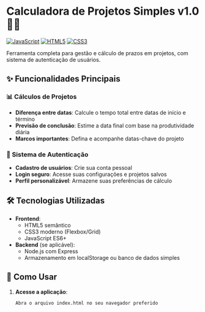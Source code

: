# Calculadora de Projetos Simples v1.0 📅🧮

[![JavaScript](https://img.shields.io/badge/JavaScript-F7DF1E?style=flat&logo=javascript&logoColor=black)](https://developer.mozilla.org/pt-BR/docs/Web/JavaScript)
[![HTML5](https://img.shields.io/badge/HTML5-E34F26?style=flat&logo=html5&logoColor=white)](https://developer.mozilla.org/pt-BR/docs/Web/HTML)
[![CSS3](https://img.shields.io/badge/CSS3-1572B6?style=flat&logo=css3&logoColor=white)](https://developer.mozilla.org/pt-BR/docs/Web/CSS)

Ferramenta completa para gestão e cálculo de prazos em projetos, com sistema de autenticação de usuários.

## ✨ Funcionalidades Principais

### 📊 Cálculos de Projetos
- **Diferença entre datas**: Calcule o tempo total entre datas de início e término
- **Previsão de conclusão**: Estime a data final com base na produtividade diária
- **Marcos importantes**: Defina e acompanhe datas-chave do projeto

### 🔐 Sistema de Autenticação
- **Cadastro de usuários**: Crie sua conta pessoal
- **Login seguro**: Acesse suas configurações e projetos salvos
- **Perfil personalizável**: Armazene suas preferências de cálculo

## 🛠️ Tecnologias Utilizadas

- **Frontend**: 
  - HTML5 semântico
  - CSS3 moderno (Flexbox/Grid)
  - JavaScript ES6+
- **Backend** (se aplicável):
  - Node.js com Express
  - Armazenamento em localStorage ou banco de dados simples

## 🚀 Como Usar

1. **Acesse a aplicação**:
   ```bash
   Abra o arquivo index.html no seu navegador preferido
